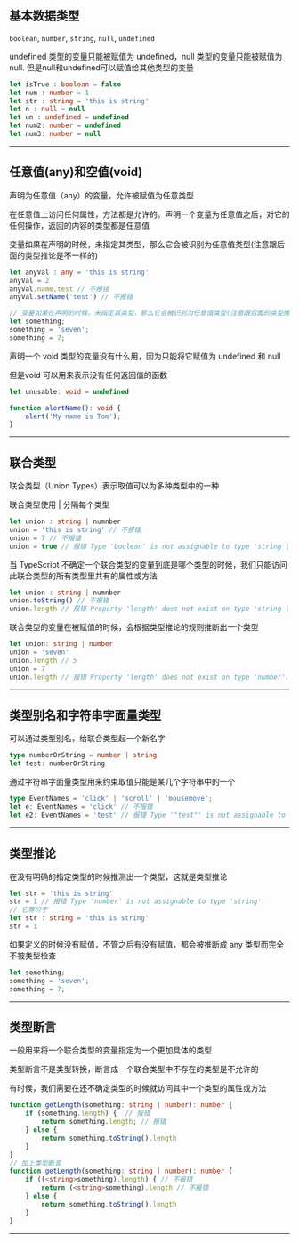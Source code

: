 ## 基本数据类型
`boolean`, `number`, `string`, `null`, `undefined` 

undefined 类型的变量只能被赋值为 undefined，null 类型的变量只能被赋值为 null.
但是null和undefined可以赋值给其他类型的变量

```typescript
let isTrue : boolean = false
let num : number = 1
let str : string = 'this is string'
let n : null = null
let un : undefined = undefined
let num2: number = undefined
let num3: number = null
```

---

## 任意值(any)和空值(void)
声明为任意值（any）的变量，允许被赋值为任意类型

在任意值上访问任何属性，方法都是允许的。声明一个变量为任意值之后，对它的任何操作，返回的内容的类型都是任意值

变量如果在声明的时候，未指定其类型，那么它会被识别为任意值类型(注意跟后面的类型推论是不一样的)

```typescript
let anyVal : any = 'this is string'
anyVal = 2
anyVal.name.test // 不报错
anyVal.setName('test') // 不报错

// 变量如果在声明的时候，未指定其类型，那么它会被识别为任意值类型(注意跟后面的类型推论是不一样的)
let something;
something = 'seven';
something = 7;
```

声明一个 void 类型的变量没有什么用，因为只能将它赋值为 undefined 和 null

但是void 可以用来表示没有任何返回值的函数

```typescript
let unusable: void = undefined

function alertName(): void {
    alert('My name is Tom');
}
```

---

## 联合类型
联合类型（Union Types）表示取值可以为多种类型中的一种

联合类型使用 | 分隔每个类型

```typescript
let union : string | numnber
union = 'this is string' // 不报错
union = 7 // 不报错
union = true // 报错 Type 'boolean' is not assignable to type 'string | number'.
```

当 TypeScript 不确定一个联合类型的变量到底是哪个类型的时候，我们只能访问此联合类型的所有类型里共有的属性或方法
```typescript
let union : string | numnber
union.toString() // 不报错
union.length // 报错 Property 'length' does not exist on type 'string | number'.
```

联合类型的变量在被赋值的时候，会根据类型推论的规则推断出一个类型
```typescript
let union: string | number
union = 'seven'
union.length // 5
union = 7
union.length // 报错 Property 'length' does not exist on type 'number'.
```

---

## 类型别名和字符串字面量类型

可以通过类型别名，给联合类型起一个新名字

```typescript
type numberOrString = number | string
let test: numberOrString
```

通过字符串字面量类型用来约束取值只能是某几个字符串中的一个
```typescript
type EventNames = 'click' | 'scroll' | 'mousemove';
let e: EventNames = 'click' // 不报错
let e2: EventNames = 'test' // 报错 Type '"test"' is not assignable to type 'EventNames'.
```

---

## 类型推论
在没有明确的指定类型的时候推测出一个类型，这就是类型推论

```typescript
let str = 'this is string'
str = 1 // 报错 Type 'number' is not assignable to type 'string'.
// 它等价于
let str : string = 'this is string'
str = 1
```

如果定义的时候没有赋值，不管之后有没有赋值，都会被推断成 any 类型而完全不被类型检查

```typescript
let something;
something = 'seven';
something = 7;
```

---

## 类型断言

一般用来将一个联合类型的变量指定为一个更加具体的类型

类型断言不是类型转换，断言成一个联合类型中不存在的类型是不允许的

有时候，我们需要在还不确定类型的时候就访问其中一个类型的属性或方法

```typescript
function getLength(something: string | number): number {
    if (something.length) {  // 报错
        return something.length; // 报错
    } else {
        return something.toString().length
    }
}
// 加上类型断言
function getLength(something: string | number): number {
    if ((<string>something).length) { // 不报错
        return (<string>something).length // 不报错
    } else {
        return something.toString().length
    }
}
```

---